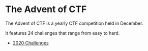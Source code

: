 # The Advent of CTF

The Advent of CTF is a yearly CTF competition held in December.

It features 24 challenges that range from easy to hard.

- [2020 Challenges](https://github.com/adventofctf/2020)
